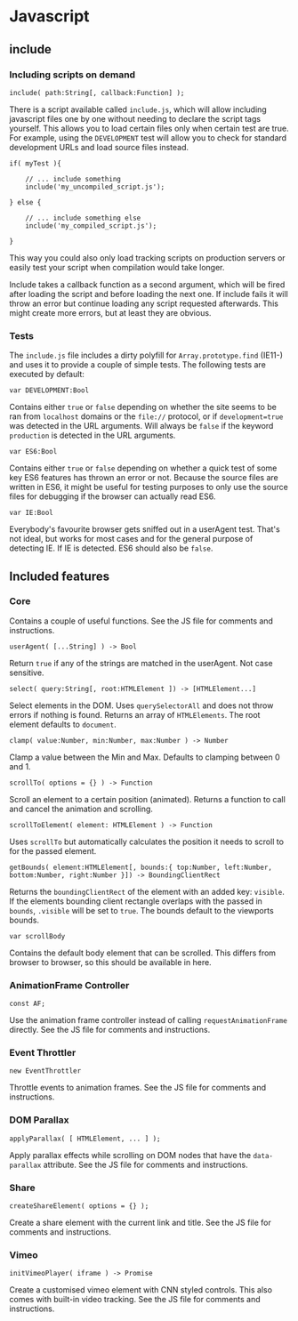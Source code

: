# Javascript 

## include

### Including scripts on demand

	include( path:String[, callback:Function] );

There is a script available called `include.js`, which will allow including javascript files one by one without needing to declare the script tags yourself. This allows you to load certain files only when certain test are true. For example, using the `DEVELOPMENT` test will allow you to check for standard development URLs and load source files instead.
	
	if( myTest ){
		
		// ... include something
		include('my_uncompiled_script.js');
		
	} else {
	
		// ... include something else
		include('my_compiled_script.js');
		
	}

This way you could also only load tracking scripts on production servers or easily test your script when compilation would take longer.

Include takes a callback function as a second argument, which will be fired after loading the script and before loading the next one. If include fails it will throw an error but continue loading any script requested afterwards. This might create more errors, but at least they are obvious.

### Tests

The `include.js` file includes a dirty polyfill for `Array.prototype.find` (IE11-) and uses it to provide a couple of simple tests. The following tests are executed by default:

	var DEVELOPMENT:Bool

Contains either `true` or `false` depending on whether the site seems to be ran from `localhost` domains or the `file://` protocol, or if `development=true` was detected in the URL arguments. Will always be `false` if the keyword `production` is detected in the URL arguments.

	var ES6:Bool

Contains either `true` or `false` depending on whether a quick test of some key ES6 features has thrown an error or not. Because the source files are written in ES6, it might be useful for testing purposes to only use the source files for debugging if the browser can actually read ES6.

	var IE:Bool
	
Everybody's favourite browser gets sniffed out in a userAgent test. That's not ideal, but works for most cases and for the general purpose of detecting IE. If IE is detected. ES6 should also be `false`.

## Included features

### Core

Contains a couple of useful functions. See the JS file for comments and instructions.

	userAgent( [...String] ) -> Bool

Return `true` if any of the strings are matched in the userAgent. Not case sensitive.

	select( query:String[, root:HTMLElement ]) -> [HTMLElement...]
	
Select elements in the DOM. Uses `querySelectorAll` and does not throw errors if nothing is found. Returns an array of `HTMLElements`. The root element defaults to `document`.

	clamp( value:Number, min:Number, max:Number ) -> Number

Clamp a value between the Min and Max. Defaults to clamping between 0 and 1.

	scrollTo( options = {} ) -> Function

Scroll an element to a certain position (animated). Returns a function to call and cancel the animation and scrolling.

	scrollToElement( element: HTMLElement ) -> Function

Uses `scrollTo` but automatically calculates the position it needs to scroll to for the passed element.

	getBounds( element:HTMLElement[, bounds:{ top:Number, left:Number, bottom:Number, right:Number }]) -> BoundingClientRect

Returns the `boundingClientRect` of the element with an added key: `visible`. If the elements bounding client rectangle overlaps with the passed in `bounds`, `.visible` will be set to `true`. The bounds default to the viewports bounds.

	var scrollBody

Contains the default body element that can be scrolled. This differs from browser to browser, so this should be available in here.

### AnimationFrame Controller

	const AF;

Use the animation frame controller instead of calling `requestAnimationFrame` directly. See the JS file for comments and instructions.

### Event Throttler
	
	new EventThrottler

Throttle events to animation frames. See the JS file for comments and instructions.

### DOM Parallax

	applyParallax( [ HTMLElement, ... ] );

Apply parallax effects while scrolling on DOM nodes that have the `data-parallax` attribute. See the JS file for comments and instructions.

### Share
	
	createShareElement( options = {} );

Create a share element with the current link and title. See the JS file for comments and instructions.

### Vimeo
	
	initVimeoPlayer( iframe ) -> Promise

Create a customised vimeo element with CNN styled controls. This also comes with built-in video tracking. See the JS file for comments and instructions.